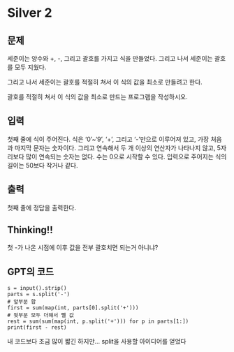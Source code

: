 # Silver 2

## 문제
세준이는 양수와 +, -, 그리고 괄호를 가지고 식을 만들었다. 그리고 나서 세준이는 괄호를 모두 지웠다.

그리고 나서 세준이는 괄호를 적절히 쳐서 이 식의 값을 최소로 만들려고 한다.

괄호를 적절히 쳐서 이 식의 값을 최소로 만드는 프로그램을 작성하시오.

## 입력
첫째 줄에 식이 주어진다. 식은 ‘0’~‘9’, ‘+’, 그리고 ‘-’만으로 이루어져 있고, 가장 처음과 마지막 문자는 숫자이다. 그리고 연속해서 두 개 이상의 연산자가 나타나지 않고, 5자리보다 많이 연속되는 숫자는 없다. 수는 0으로 시작할 수 있다. 입력으로 주어지는 식의 길이는 50보다 작거나 같다.

## 출력
첫째 줄에 정답을 출력한다.

## Thinking!!
첫 -가 나온 시점에 이후 값을 전부 괄호치면 되는거 아니냐?

## GPT의 코드
    s = input().strip()
    parts = s.split('-')
    # 앞부분 합
    first = sum(map(int, parts[0].split('+')))
    # 뒷부분 모두 더해서 뺄 값
    rest = sum(sum(map(int, p.split('+'))) for p in parts[1:])
    print(first - rest)
    
내 코드보다 조금 많이 짧긴 하지만... split을 사용할 아이디어를 얻었다
